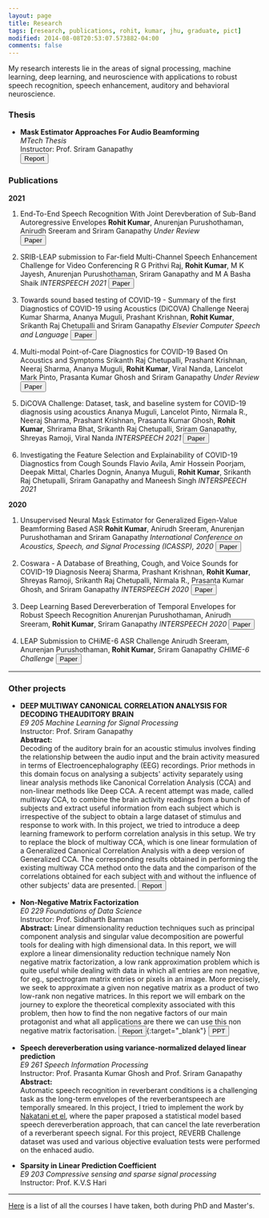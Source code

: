 ```yaml
---
layout: page
title: Research
tags: [research, publications, rohit, kumar, jhu, graduate, pict]
modified: 2014-08-08T20:53:07.573882-04:00
comments: false
---
```


My research interests lie in the areas of signal processing, machine learning, deep learning, and neuroscience with applications to robust speech recognition, speech enhancement, auditory and behavioral neuroscience.

### Thesis

* **Mask Estimator Approaches For Audio Beamforming**  
*MTech Thesis*  
Instructor: Prof. Sriram Ganapathy  
[<button type="button" class="btn btn-info">Report</button>](/reports/Mtech_Thesis.pdf)


### Publications

**2021**

1. End-To-End Speech Recognition With Joint Derevberation of Sub-Band Autoregressive Envelopes
**Rohit Kumar**, Anurenjan Purushothaman, Anirudh Sreeram and Sriram Ganapathy
*Under Review*  
[<button type="button" class="btn btn-info">Paper</button>](http://arxiv.org/abs/2108.03975)

1. SRIB-LEAP submission to Far-field Multi-Channel Speech Enhancement Challenge for Video Conferencing
R G Prithvi Raj, **Rohit Kumar**, M K Jayesh, Anurenjan Purushothaman, Sriram Ganapathy and M A Basha Shaik
*INTERSPEECH 2021*
[<button type="button" class="btn btn-info">Paper</button>](https://arxiv.org/pdf/2106.12763.pdf)

1. Towards sound based testing of COVID-19 - Summary of the first Diagnostics of COVID-19 using Acoustics (DiCOVA) Challenge
Neeraj Kumar Sharma, Ananya Muguli, Prashant Krishnan, **Rohit Kumar**, Srikanth Raj Chetupalli and Sriram Ganapathy
*Elsevier Computer Speech and Language*
[<button type="button" class="btn btn-info">Paper</button>](https://arxiv.org/pdf/2106.10997.pdf)

1. Multi-modal Point-of-Care Diagnostics for COVID-19 Based On Acoustics and Symptoms
Srikanth Raj Chetupalli, Prashant Krishnan, Neeraj Sharma, Ananya Muguli, **Rohit Kumar**, Viral Nanda, Lancelot Mark Pinto, Prasanta Kumar Ghosh and Sriram Ganapathy
*Under Review*
[<button type="button" class="btn btn-info">Paper</button>](https://arxiv.org/pdf/2106.00639.pdf)

1. DiCOVA Challenge: Dataset, task, and baseline system for COVID-19 diagnosis using acoustics
Ananya Muguli, Lancelot Pinto, Nirmala R., Neeraj Sharma, Prashant Krishnan, Prasanta Kumar Ghosh, **Rohit Kumar**, Shrirama Bhat, Srikanth Raj Chetupalli, Sriram Ganapathy, Shreyas Ramoji, Viral Nanda
*INTERSPEECH 2021*
[<button type="button" class="btn btn-info">Paper</button>](https://arxiv.org/pdf/2103.09148.pdf)

1. Investigating the Feature Selection and Explainability of COVID-19 Diagnostics from Cough Sounds
Flavio Avila, Amir Hossein Poorjam, Deepak Mittal, Charles Dognin, Ananya Muguli, **Rohit Kumar**, Srikanth Raj Chetupalli, Sriram Ganapathy and Maneesh Singh
*INTERSPEECH 2021*

**2020**

1. Unsupervised Neural Mask Estimator for Generalized Eigen-Value Beamforming Based ASR
**Rohit Kumar**, Anirudh Sreeram, Anurenjan Purushothaman and Sriram Ganapathy
*International Conference on Acoustics, Speech, and Signal Processing (ICASSP), 2020*
[<button type="button" class="btn btn-info">Paper</button>](https://arxiv.org/pdf/1911.12617.pdf)


1. Coswara - A Database of Breathing, Cough, and Voice Sounds for COVID-19 Diagnosis
Neeraj Sharma, Prashant Krishnan, **Rohit Kumar**, Shreyas Ramoji, Srikanth Raj Chetupalli, Nirmala R., Prasanta Kumar Ghosh, and Sriram Ganapathy
*INTERSPEECH 2020*
[<button type="button" class="btn btn-info">Paper</button>](https://arxiv.org/pdf/2005.10548.pdf)

1. Deep Learning Based Dereverberation of Temporal Envelopes for Robust Speech Recognition
Anurenjan Purushothaman, Anirudh Sreeram, **Rohit Kumar**, Sriram Ganapathy
*INTERSPEECH 2020*
[<button type="button" class="btn btn-info">Paper</button>](https://arxiv.org/pdf/2008.03339.pdf)

1. LEAP Submission to CHiME-6 ASR Challenge
Anirudh Sreeram, Anurenjan Purushothaman, **Rohit Kumar**, Sriram Ganapathy
*CHIME-6 Challenge*
[<button type="button" class="btn btn-info">Paper</button>](https://arxiv.org/pdf/2005.11258.pdf)

-----

### Other projects

* **DEEP MULTIWAY CANONICAL CORRELATION ANALYSIS FOR DECODING THEAUDITORY BRAIN**  
*E9 205 Machine Learning for Signal Processing*  
Instructor: Prof. Sriram Ganapathy  
**Abstract:**  
Decoding of the auditory brain for an acoustic stimulus involves finding the relationship between the audio input and the brain activity measured in terms of Electroencephalography (EEG) recordings. Prior methods in this domain focus on analysing a subjects' activity separately using linear analysis methods like Canonical Correlation Analysis (CCA) and non-linear methods like Deep CCA. A recent attempt was made, called multiway CCA, to combine the brain activity readings from a bunch of subjects and extract useful information from each subject which is irrespective of the subject to obtain a large dataset of stimulus and response to work with. In this project, we tried to introduce a deep learning framework to perform correlation analysis in this setup. We try to replace the block of multiway CCA, which is one linear formulation of a Generalized Canonical Correlation Analysis with a deep version of Generalized CCA. The corresponding results obtained in performing the existing multiway CCA method onto the data and the comparison of the correlations obtained for each subject with and without the influence of other subjects' data are presented.
[<button type="button" class="btn btn-info">Report</button>](/reports/MLSP_course_project_submission.pdf)

* **Non-Negative Matrix Factorization**  
*E0 229 Foundations of Data Science*  
Instructor: Prof. Siddharth Barman  
**Abstract:** 
Linear dimensionality reduction techniques such as principal component analysis and singular value decomposition are powerful tools for dealing with high dimensional data.
In this report, we will explore a linear dimensionality reduction technique namely Non negative matrix factorization, a low rank approximation problem which is quite useful while dealing with data in which all entries are non negative, for eg., spectrogram matrix entries or pixels in an image. More precisely, we seek to approximate a given non negative matrix as a product of two low-rank non negative matrices. In this report we will embark on the journey to explore the theoretical complexity associated with this problem, then how to find the non negative factors of our main protagonist and what all applications are there we can use this non negative matrix factorisation. 
[<button type="button" class="btn btn-info">Report</button>](/reports/FDS_report_mod.pdf){:target="_blank"}
[<button type="button" class="btn btn-success">PPT</button>](/reports/FDS.pdf)  

* **Speech dereverberation using variance-normalized delayed linear prediction**  
*E9 261 Speech Information Processing*  
Instructor: Prof. Prasanta Kumar Ghosh and Prof. Sriram Ganapathy  
**Abstract:**  
Automatic  speech  recognition  in  reverberant  conditions  is  a challenging task as the long-term envelopes of the reverberantspeech are temporally smeared. In this project, I tried to implement the work by [Nakatani et el](https://ieeexplore.ieee.org/document/5547558), where the paper praposed a statistical model based speech dereverberation approach, that can cancel the late reverberation of a reverberant speech signal. For this project, REVERB Challenge dataset was used and various objective evaluation tests were performed on the enhaced audio. 

* **Sparsity in Linear Prediction Coefficient**  
*E9 203 Compressive sensing and sparse signal processing*  
Instructor: Prof. K.V.S Hari  



-----
<!---
You can find my other projects from undergraduate [here](/research/oldprojects).  
-->

[Here](/research/courses/) is a list of all the courses I have taken, both during PhD and Master's.
